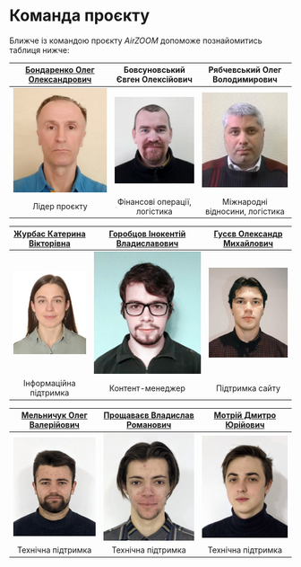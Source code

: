 # Команда проєкту

Ближче із командою проєкту _AirZOOM_ допоможе познайомитись таблиця нижче:

| [Бондаренко Олег Олександрович](https://protw.github.io/oleghbond) | Бовсуновський Євген Олексійович | Рябчевський Олег Володимирович |
| :-------------------------------------: | :-------------------------------------: | :-------------------------------------: |
| ![1st picture](img/BOO.jpg ':size=300') | ![1st picture](img/BEO.jpg ':size=300') | ![1st picture](img/ROV.jpg ':size=300') |
| Лідер проєкту | Фінансові операції, логістика | Міжнародні відносини, логістика |

| [Журбас Катерина Вікторівна](https://www.facebook.com/k.zhurbas/) | [Горобцов Інокентій Владиславович](https://www.facebook.com/inimyoworld/) | [Гусєв Олександр Михайлович](https://www.facebook.com/ohusiev) |
| :-------------------------------------: | :-------------------------------------: | :-------------------------------------: |
| ![1st picture](img/ZKV.jpg ':size=300') | ![1st picture](img/HIV.jpg ':size=300') | ![1st picture](img/HOM.jpg ':size=300') |
| Інформаційна підтримка                  | Контент-менеджер                        | Підтримка сайту                         |

| [Мельничук Олег Валерійович](https://www.facebook.com/olehmell) | [Прощаваєв Владислав Романович](https://www.facebook.com/ns.f3joule) | [Мотрій Дмитро Юрійович](https://github.com/DimaVegetable) |
| :-------------------------------------: | :-------------------------------------: | :-------------------------------------: |
| ![1st picture](img/MOV.jpg ':size=300') | ![1st picture](img/PVR.jpg ':size=300') | ![1st picture](img/MDY.jpg ':size=300') |
| Технічна підтримка                      | Технічна підтримка                      | Технічна підтримка                      |

